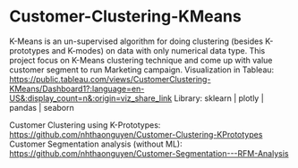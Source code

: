 # Customer-Clustering-KMeans
K-Means is an un-supervised algorithm for doing clustering (besides K-prototypes and K-modes) on data with only numerical data type. This project focus on K-Means clustering technique and come up with value customer segment to run Marketing campaign.
Visualization in Tableau: https://public.tableau.com/views/CustomerClustering-KMeans/Dashboard1?:language=en-US&:display_count=n&:origin=viz_share_link
Library: sklearn | plotly | pandas | seaborn 

Customer Clustering using K-Prototypes: https://github.com/nhthaonguyen/Customer-Clustering-KPrototypes
Customer Segmentation analysis (without ML): https://github.com/nhthaonguyen/Customer-Segmentation---RFM-Analysis


